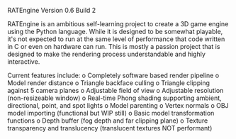 RATEngine Version 0.6 Build 2

RATEngine is an ambitious self-learning project to create a 3D game engine using the Python language. While it is designed to be somewhat playable, it's not expected to run at the same level of performance that code written in C or even on hardware can run. This is mostly a passion project that is designed to make the rendering process understandable and highly interactive.

Current features include:
  o Completely software based render pipeline
  o Model render distance
  o Triangle backface culling
  o Triangle clipping against 5 camera planes
  o Adjustable field of view
  o Adjustable resolution (non-resizeable window)
  o Real-time Phong shading supporting ambient, directional, point, and spot lights
  o Model parenting 
  o Vertex normals
  o OBJ model importing (functional but WIP still)
  o Basic model transformation functions
  o Depth buffer (fog depth and far clipping plane)
  o Texture transparency and translucency (translucent textures NOT performant)
